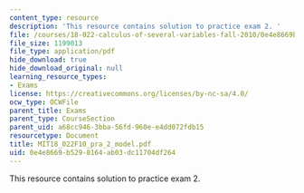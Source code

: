 ```yaml
---
content_type: resource
description: 'This resource contains solution to practice exam 2. '
file: /courses/18-022-calculus-of-several-variables-fall-2010/0e4e8669b5298164ab03dc11704df264_MIT18_022F10_pra_2_model.pdf
file_size: 1199013
file_type: application/pdf
hide_download: true
hide_download_original: null
learning_resource_types:
- Exams
license: https://creativecommons.org/licenses/by-nc-sa/4.0/
ocw_type: OCWFile
parent_title: Exams
parent_type: CourseSection
parent_uid: a68cc946-3bba-56fd-960e-e4dd072fdb15
resourcetype: Document
title: MIT18_022F10_pra_2_model.pdf
uid: 0e4e8669-b529-8164-ab03-dc11704df264
---
```

This resource contains solution to practice exam 2. 